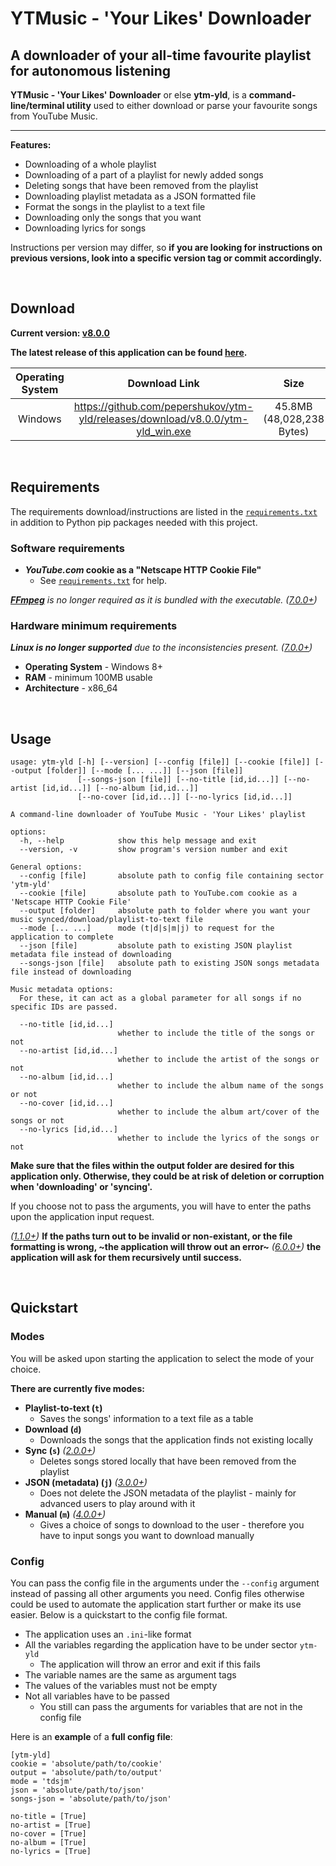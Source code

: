 # **YTMusic - 'Your Likes' Downloader**
## A downloader of your all-time favourite playlist for autonomous listening

**YTMusic - 'Your Likes' Downloader** or else **ytm-yld**, is a **command-line/terminal utility** used to either download or parse your favourite songs from YouTube Music.

***

**Features:**
- Downloading of a whole playlist
- Downloading of a part of a playlist for newly added songs
- Deleting songs that have been removed from the playlist
- Downloading playlist metadata as a JSON formatted file
- Format the songs in the playlist to a text file
- Downloading only the songs that you want
- Downloading lyrics for songs

Instructions per version may differ, so **if you are looking for instructions on previous versions, look into a specific version tag or commit accordingly.**

&nbsp;

## Download

**Current version: [v8.0.0](https://github.com/pepershukov/ytm-yld/releases/tag/v8.0.0)**

**The latest release of this application can be found [here](https://github.com/pepershukov/ytm-yld/releases/latest).**

| **Operating System** |                                **Download Link**                                |          **Size**         |                         **Hash - SHA216**                        |
|:--------------------:|:-------------------------------------------------------------------------------:|:-------------------------:|:----------------------------------------------------------------:|
|        Windows       | https://github.com/pepershukov/ytm-yld/releases/download/v8.0.0/ytm-yld_win.exe | 45.8MB (48,028,238 Bytes) | F9A7B8DA62936D82CC868A9E8E74D1A00F3D72287D35A71F59E1F0BFE9EE4CA1 |

&nbsp;

## Requirements

The requirements download/instructions are listed in the [`requirements.txt`](https://github.com/pepershukov/ytm-yld/blob/main/requirements.txt) in addition to Python pip packages needed with this project.

### Software requirements
- ***YouTube.com* cookie as a "Netscape HTTP Cookie File"**
  - See [`requirements.txt`](https://raw.githubusercontent.com/pepershukov/ytm-yld/main/requirements.txt) for help.

_**[FFmpeg](https://ffmpeg.org/)** is no longer required as it is bundled with the executable._  _([7.0.0+](https://github.com/pepershukov/ytm-yld/releases/tag/v7.0.0))_

### Hardware minimum requirements
_**Linux is no longer supported** due to the inconsistencies present._ _([7.0.0+](https://github.com/pepershukov/ytm-yld/releases/tag/v7.0.0))_
- **Operating System** - Windows 8+
- **RAM** - minimum 100MB usable
- **Architecture** - x86_64

&nbsp;

## Usage

```
usage: ytm-yld [-h] [--version] [--config [file]] [--cookie [file]] [--output [folder]] [--mode [... ...]] [--json [file]]
               [--songs-json [file]] [--no-title [id,id...]] [--no-artist [id,id...]] [--no-album [id,id...]]
               [--no-cover [id,id...]] [--no-lyrics [id,id...]]

A command-line downloader of YouTube Music - 'Your Likes' playlist

options:
  -h, --help            show this help message and exit
  --version, -v         show program's version number and exit

General options:
  --config [file]       absolute path to config file containing sector 'ytm-yld'
  --cookie [file]       absolute path to YouTube.com cookie as a 'Netscape HTTP Cookie File'
  --output [folder]     absolute path to folder where you want your music synced/download/playlist-to-text file
  --mode [... ...]      mode (t|d|s|m|j) to request for the application to complete
  --json [file]         absolute path to existing JSON playlist metadata file instead of downloading
  --songs-json [file]   absolute path to existing JSON songs metadata file instead of downloading

Music metadata options:
  For these, it can act as a global parameter for all songs if no specific IDs are passed.

  --no-title [id,id...]
                        whether to include the title of the songs or not
  --no-artist [id,id...]
                        whether to include the artist of the songs or not
  --no-album [id,id...]
                        whether to include the album name of the songs or not
  --no-cover [id,id...]
                        whether to include the album art/cover of the songs or not
  --no-lyrics [id,id...]
                        whether to include the lyrics of the songs or not
```

**Make sure that the files within the output folder are desired for this application only. Otherwise, they could be at risk of deletion or corruption when 'downloading' or 'syncing'.**

If you choose not to pass the arguments, you will have to enter the paths upon the application input request.

_([1.1.0+](https://github.com/pepershukov/ytm-yld/releases/tag/v1.1.0))_ **If the paths turn out to be invalid or non-existant, or the file formatting is wrong, ~the application will throw out an error~** _([6.0.0+](https://github.com/pepershukov/ytm-yld/releases/tag/v6.0.0))_ **the application will ask for them recursively until success.**

&nbsp;

## Quickstart

### Modes
You will be asked upon starting the application to select the mode of your choice.

**There are currently five modes:**
- **Playlist-to-text (`t`)**
  - Saves the songs' information to a text file as a table
- **Download (`d`)**
  - Downloads the songs that the application finds not existing locally
- **Sync (`s`)** _([2.0.0+](https://github.com/pepershukov/ytm-yld/releases/tag/v2.0.0))_
  - Deletes songs stored locally that have been removed from the playlist
- **JSON (metadata) (`j`)** _([3.0.0+](https://github.com/pepershukov/ytm-yld/releases/tag/v3.0.0))_
  - Does not delete the JSON metadata of the playlist - mainly for advanced users to play around with it
- **Manual (`m`)** _([4.0.0+](https://github.com/pepershukov/ytm-yld/releases/tag/v4.0.0))_
  - Gives a choice of songs to download to the user - therefore you have to input songs you want to download manually

### Config
You can pass the config file in the arguments under the `--config` argument instead of passing all other arguments you need. Config files otherwise could be used to automate the application start further or make its use easier. Below is a quickstart to the config file format.

- The application uses an `.ini`-like format
- All the variables regarding the application have to be under sector `ytm-yld`
  - The application will throw an error and exit if this fails
- The variable names are the same as argument tags
- The values of the variables must not be empty
- Not all variables have to be passed
  - You still can pass the arguments for variables that are not in the config file

Here is an **example** of a **full config file**:
```
[ytm-yld]
cookie = 'absolute/path/to/cookie'
output = 'absolute/path/to/output'
mode = 'tdsjm'
json = 'absolute/path/to/json'
songs-json = 'absolute/path/to/json'

no-title = [True]
no-artist = [True]
no-cover = [True]
no-album = [True]
no-lyrics = [True]
```
